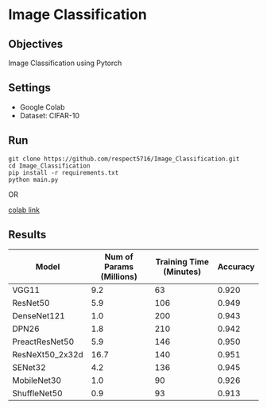 # Image Classification


## Objectives

Image Classification using Pytorch



## Settings

* Google Colab
* Dataset: CIFAR-10



## Run

```
git clone https://github.com/respect5716/Image_Classification.git
cd Image_Classification
pip install -r requirements.txt
python main.py
```

OR

[colab link](https://github.com/respect5716/Image_Classification/blob/main/run_colab.ipynb)



## Results

| Model           | Num of Params (Millions) | Training Time (Minutes) | Accuracy |
| --------------- | ------------------------ | ----------------------- | -------- |
| VGG11           | 9.2                      | 63                      | 0.920    |
| ResNet50        | 5.9                      | 106                     | 0.949    |
| DenseNet121     | 1.0                      | 200                     | 0.943    |
| DPN26           | 1.8                      | 210                     | 0.942    |
| PreactResNet50  | 5.9                      | 146                     | 0.950    |
| ResNeXt50_2x32d | 16.7                     | 140                     | 0.951    |
| SENet32         | 4.2                      | 136                     | 0.945    |
| MobileNet30     | 1.0                      | 90                      | 0.926    |
| ShuffleNet50    | 0.9                      | 93                      | 0.913    |


